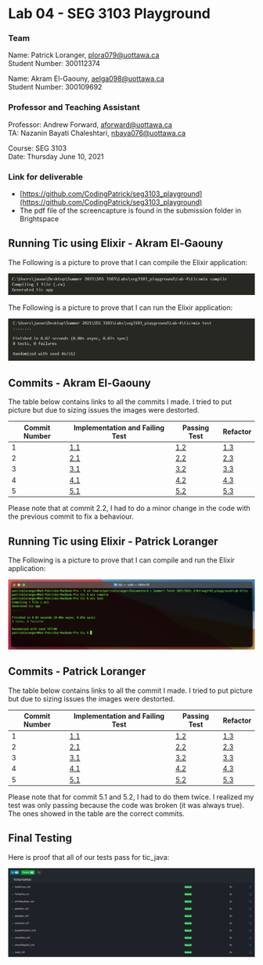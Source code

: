 # Lab 04 - SEG 3103 Playground

### Team

Name: Patrick Loranger, plora079@uottawa.ca<br>
Student Number: 300112374<br>

Name: Akram El-Gaouny, aelga098@uottawa.ca<br>
Student Number: 300109692

### Professor and Teaching Assistant

Professor: Andrew Forward, aforward@uottawa.ca<br>
TA: Nazanin Bayati Chaleshtari, nbaya076@uottawa.ca<br>

Course: SEG 3103<br>
Date: Thursday June 10, 2021

### Link for deliverable

* [https://github.com/CodingPatrick/seg3103_playground](https://github.com/CodingPatrick/seg3103_playground)
* The pdf file of the screencapture is found in the submission folder in Brightspace

## Running Tic using Elixir - Akram El-Gaouny

The Following is a picture to prove that I can compile the Elixir application:

![image](assets/Elixer_Compiled.PNG)

The Following is a picture to prove that I can run the Elixir application:

![image](assets/Elixer_tests_compiled.PNG)

## Commits - Akram El-Gaouny

The table below contains links to all the commits I made. I tried to put picture but due to sizing issues the images were destorted.

| Commit Number | Implementation and Failing Test | Passing Test | Refactor|
| --------------| --------------------------------| -------------| --------|
| 1 | [1.1](https://github.com/CodingPatrick/seg3103_playground/commit/384d5fa345b695bc29eb87ce9ad2974d7e2f3883#diff-f25b0949c7a55ec53dfd929ed9675660921694b4f51711abf503ed73b98cc5f3) | [1.2](https://github.com/CodingPatrick/seg3103_playground/commit/7a71fd0581d0218bb66705bc0746880596b99f40#diff-f25b0949c7a55ec53dfd929ed9675660921694b4f51711abf503ed73b98cc5f3) | [1.3](https://github.com/CodingPatrick/seg3103_playground/commit/ff995275cd5b3efc7a0f706fbd3bcdc11f72d051#diff-f25b0949c7a55ec53dfd929ed9675660921694b4f51711abf503ed73b98cc5f3) | 
| 2 | [2.1](https://github.com/CodingPatrick/seg3103_playground/commit/fb360a2ffc60a28fd5a7622d679c812a2a73c37a#diff-f25b0949c7a55ec53dfd929ed9675660921694b4f51711abf503ed73b98cc5f3) | [2.2](https://github.com/CodingPatrick/seg3103_playground/commit/a6b794ec5ca6774748fcd25435eb2a26188a9652#diff-f25b0949c7a55ec53dfd929ed9675660921694b4f51711abf503ed73b98cc5f3) | [2.3](https://github.com/CodingPatrick/seg3103_playground/commit/7e32c495690cf713e3ececaf0971bc1a15f9e178#diff-f25b0949c7a55ec53dfd929ed9675660921694b4f51711abf503ed73b98cc5f3) | 
| 3 | [3.1](https://github.com/CodingPatrick/seg3103_playground/commit/bb82de9ca49a4c0d9d325de4ad797e31ca26e7ed#diff-f25b0949c7a55ec53dfd929ed9675660921694b4f51711abf503ed73b98cc5f3) | [3.2](https://github.com/CodingPatrick/seg3103_playground/commit/cfe91b49db9ac0727cbd1ec009e2695d0a3660e9#diff-f25b0949c7a55ec53dfd929ed9675660921694b4f51711abf503ed73b98cc5f3) | [3.3](https://github.com/CodingPatrick/seg3103_playground/commit/86fb6152cadd54a92b8c82d7bedfda05cdf1b26a#diff-f25b0949c7a55ec53dfd929ed9675660921694b4f51711abf503ed73b98cc5f3) | 
| 4 | [4.1](https://github.com/CodingPatrick/seg3103_playground/commit/270796b919d951534ec3f22ddf53b26ab2eb00fa#diff-f25b0949c7a55ec53dfd929ed9675660921694b4f51711abf503ed73b98cc5f3) | [4.2](https://github.com/CodingPatrick/seg3103_playground/commit/642606301b84172034c25878a2a4af3ffcba42c5#diff-f25b0949c7a55ec53dfd929ed9675660921694b4f51711abf503ed73b98cc5f3) | [4.3](https://github.com/CodingPatrick/seg3103_playground/commit/f32ddb857c41819127a0b5c6b8f4fce3289712cc#diff-f25b0949c7a55ec53dfd929ed9675660921694b4f51711abf503ed73b98cc5f3) | 
| 5 | [5.1](https://github.com/CodingPatrick/seg3103_playground/commit/327b717d6626d953fc609f02a20485d1a561e3f2#diff-f25b0949c7a55ec53dfd929ed9675660921694b4f51711abf503ed73b98cc5f3) | [5.2](https://github.com/CodingPatrick/seg3103_playground/commit/5871a39a69a44354a777ce709084afa7574a9877#diff-f25b0949c7a55ec53dfd929ed9675660921694b4f51711abf503ed73b98cc5f3) | [5.3](https://github.com/CodingPatrick/seg3103_playground/commit/5fad79b1c8c13cb386d17c1d26aa094ff718f809#diff-f25b0949c7a55ec53dfd929ed9675660921694b4f51711abf503ed73b98cc5f3) | 

Please note that at commit 2.2, I had to do a minor change in the code with the previous commit to fix a behaviour.

## Running Tic using Elixir - Patrick Loranger

The Following is a picture to prove that I can compile and run the Elixir application:

![terminal screenshot](assets/terminal_elixir.png)

## Commits - Patrick Loranger

The table below contains links to all the commit I made. I tried to put picture but due to sizing issues the images were destorted.

| Commit Number | Implementation and Failing Test | Passing Test | Refactor|
| --------------| --------------------------------| -------------| --------|
| 1 | [1.1](https://github.com/CodingPatrick/seg3103_playground/commit/19e91e9fc99a13fc9ed41531a3bddef7f7e19535#diff-f25b0949c7a55ec53dfd929ed9675660921694b4f51711abf503ed73b98cc5f3) | [1.2](https://github.com/CodingPatrick/seg3103_playground/commit/cd8255c18d260a1f5abe46233b816210b68cd8af#diff-f25b0949c7a55ec53dfd929ed9675660921694b4f51711abf503ed73b98cc5f3) | [1.3](https://github.com/CodingPatrick/seg3103_playground/commit/6538dde02e79b9934946a7a667e0086c2a137f2e#diff-f25b0949c7a55ec53dfd929ed9675660921694b4f51711abf503ed73b98cc5f3) | 
| 2 | [2.1](https://github.com/CodingPatrick/seg3103_playground/commit/388e11d7d5020be56c8d5036f46275678936f2b6#diff-f25b0949c7a55ec53dfd929ed9675660921694b4f51711abf503ed73b98cc5f3) | [2.2](https://github.com/CodingPatrick/seg3103_playground/commit/7193a9f91a382ea74a6a00adda1f7c7304de2135#diff-f25b0949c7a55ec53dfd929ed9675660921694b4f51711abf503ed73b98cc5f3) | [2.3](https://github.com/CodingPatrick/seg3103_playground/commit/f9abe951728744dd274c80b5ae7356087da87995#diff-f25b0949c7a55ec53dfd929ed9675660921694b4f51711abf503ed73b98cc5f3) | 
| 3 | [3.1](https://github.com/CodingPatrick/seg3103_playground/commit/2bc0db02d1af1cf69d650b267ac43c549e3e0473#diff-f25b0949c7a55ec53dfd929ed9675660921694b4f51711abf503ed73b98cc5f3) | [3.2](https://github.com/CodingPatrick/seg3103_playground/commit/e31d0d303c03af2fc73c424e76285d47b4385d76#diff-f25b0949c7a55ec53dfd929ed9675660921694b4f51711abf503ed73b98cc5f3) | [3.3](https://github.com/CodingPatrick/seg3103_playground/commit/60f13269e97efbcbf6934bf4b6d5d920fdeca8c1#diff-f25b0949c7a55ec53dfd929ed9675660921694b4f51711abf503ed73b98cc5f3) | 
| 4 | [4.1](https://github.com/CodingPatrick/seg3103_playground/commit/fe2ac17886b0cc9f28a349af1ef8756437ff8718#diff-f25b0949c7a55ec53dfd929ed9675660921694b4f51711abf503ed73b98cc5f3) | [4.2](https://github.com/CodingPatrick/seg3103_playground/commit/9feb5e8b9a14daddded82b30f03057424ea5a441#diff-f25b0949c7a55ec53dfd929ed9675660921694b4f51711abf503ed73b98cc5f3) | [4.3](https://github.com/CodingPatrick/seg3103_playground/commit/a0f7e7e79fdb88a50f53475864fd23b966462f6d#diff-f25b0949c7a55ec53dfd929ed9675660921694b4f51711abf503ed73b98cc5f3) | 
| 5 | [5.1](https://github.com/CodingPatrick/seg3103_playground/commit/17f0b1813e8923c74380b88bb687daf0fc1b4249#diff-f25b0949c7a55ec53dfd929ed9675660921694b4f51711abf503ed73b98cc5f3) | [5.2](https://github.com/CodingPatrick/seg3103_playground/commit/d0b729724e55d58dba91b7e732466cee13eb7588#diff-f25b0949c7a55ec53dfd929ed9675660921694b4f51711abf503ed73b98cc5f3) | [5.3](https://github.com/CodingPatrick/seg3103_playground/commit/e9770422aad2627e831e375c9dcf53587f5e7b30#diff-f25b0949c7a55ec53dfd929ed9675660921694b4f51711abf503ed73b98cc5f3) | 

Please note that for commit 5.1 and 5.2, I had to do them twice. I realized my test was only passing because the code was broken (it was always true). The ones showed in the table are the correct commits.

## Final Testing

Here is proof that all of our tests pass for tic_java:

![passing tests](assets/passing_test.png)